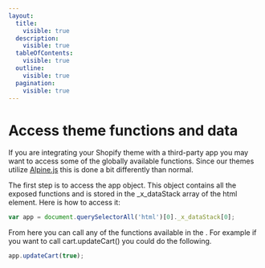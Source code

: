 ```yaml
---
layout:
  title:
    visible: true
  description:
    visible: true
  tableOfContents:
    visible: true
  outline:
    visible: true
  pagination:
    visible: true
---
```


# Access theme functions and data

If you are integrating your Shopify theme with a third-party app you may want to access some of the globally available functions. Since our themes utilize [Alpine.js](https://alpinejs.dev/) this is done a bit differently than normal.

The first step is to access the app object. This object contains all the exposed functions and is stored in the _x_dataStack array of the html element. Here is how to access it:

```javascript
var app = document.querySelectorAll('html')[0]._x_dataStack[0];
```

From here you can call any of the functions available in the . For example if you want to call cart.updateCart() you could do the following.

```javascript
app.updateCart(true);
```


